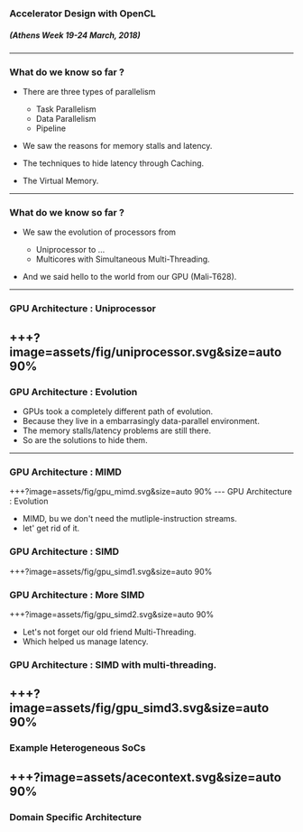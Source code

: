 ### Accelerator Design with OpenCL
##### (Athens Week 19-24 March, 2018) 
---
### What do we know so far ?
- There are three types of parallelism
	- Task Parallelism
	- Data Parallelism
	- Pipeline
- We saw the reasons for memory stalls and latency.

- The techniques to hide latency through Caching.

- The Virtual Memory.
---
### What do we know so far ?
- We saw the evolution of processors from
	- Uniprocessor to ...
	- Multicores with Simultaneous Multi-Threading.

- And we said hello to the world from our GPU (Mali-T628).
---
### GPU Architecture : Uniprocessor
+++?image=assets/fig/uniprocessor.svg&size=auto 90%
---
### GPU Architecture : Evolution

- GPUs took a completely different path of evolution.
- Because they live in a embarrasingly data-parallel environment.
- The memory stalls/latency problems are still there.
- So are the solutions to hide them.
---
### GPU Architecture : MIMD
+++?image=assets/fig/gpu_mimd.svg&size=auto 90%
--- GPU Architecture : Evolution
* MIMD, bu we don't need the mutliple-instruction streams.
* let' get rid of it.
### GPU Architecture : SIMD
+++?image=assets/fig/gpu_simd1.svg&size=auto 90%
### GPU Architecture : More SIMD
+++?image=assets/fig/gpu_simd2.svg&size=auto 90%
- Let's not forget our old friend Multi-Threading.
- Which helped us manage latency.
### GPU Architecture : SIMD with multi-threading.
+++?image=assets/fig/gpu_simd3.svg&size=auto 90%
---

### Example Heterogeneous SoCs
+++?image=assets/acecontext.svg&size=auto 90%
---
### Domain Specific Architecture


